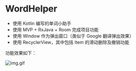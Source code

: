 # WordHelper
* 使用 Kotlin 编写的单词小助手
* 使用 MVP + RxJava + Room 完成项目功能
* 使用 Window 作为弹出窗口（类似于 Google 翻译弹出效果）
* 使用 RecyclerView，其中包括 Item 的滑动删除及撤销功能

功能效果如下：

![img.gif](http://upload-images.jianshu.io/upload_images/995581-3009e0c97cc8714b.gif?imageMogr2/auto-orient/strip)



